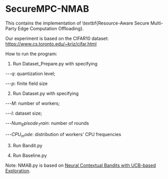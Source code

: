 # SecureMPC-NMAB

This contains the implementation of \textbf{Resource-Aware Secure Multi-Party Edge Computation Offloading}.

Our experiment is based on the CIFAR10 dataset:
https://www.cs.toronto.edu/~kriz/cifar.html

How to run the program:

1. Run Dataset_Prepare.py with specifying

---$q$: quantization level;

---$p$: finite field size

2. Run Dataset.py with specifying

---$M$: number of workers;

---$l$: dataset size;

---$Num_Episode_Train$: number of rounds

---$CPU_mode$: distribution of workers' CPU frequencies

3. Run Bandit.py

4. Run Baseline.py

Note: NMAB.py is based on [Neural Contextual Bandits with UCB-based Exploration](https://github.com/uclaml/NeuralUCB.git).

